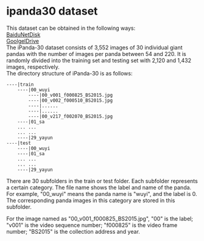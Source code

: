 # ipanda30 dataset
This dataset can be obtained in the following ways:  
[BaiduNetDisk](https://pan.baidu.com/s/1tiAEmFPKPqwED7FJCNF8Gg)  
[GoolgelDrive](https://drive.google.com/file/d/15oN_PWWxmKknn8SSsOrFsslO9wYfgOB3/view?usp=sharing)  
The iPanda-30 dataset consists of 3,552 images of 30 individual giant pandas with the number of images per panda between 54 and 220. It is randomly divided into the training set and testing set with 2,120 and 1,432 images, respectively.  
The directory structure of iPanda-30 is as follows:  

```
----|train  
    ----|00_wuyi  
        ----|00_v001_f000825_BS2015.jpg  
        ----|00_v002_f000510_BS2015.jpg  
        ----|......  
        ----|......  
        ----|00_v217_f002070_BS2015.jpg  
    ----|01_sa  
    ... ...  
    ... ...  
    ----|29_yayun  
----|test  
    ----|00_wuyi  
    ----|01_sa  
    ... ...  
    ... ...  
    ----|29_yayun  
```

There are 30 subfolders in the train or test folder. Each subfolder represents a certain category. The file name shows the label and name of the panda. For example, "00_wuyi" means the panda name is "wuyi", and the label is 0. The corresponding panda images in this category are stored in this subfolder.   

For the image named as "00_v001_f000825_BS2015.jpg", "00" is the label; "v001" is the video sequence number; "f000825" is the video frame number; "BS2015" is the collection address and year.
